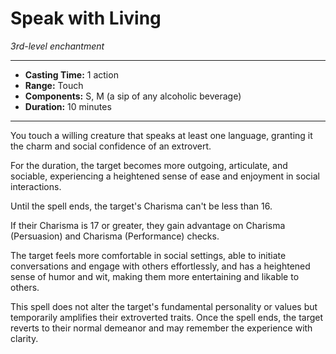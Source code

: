 # Speak with Living
*3rd-level enchantment*
___
- **Casting Time:** 1 action
- **Range:** Touch
- **Components:** S, M (a sip of any alcoholic beverage)
- **Duration:** 10 minutes
---
You touch a willing creature that speaks at least one language, granting it the charm and social confidence of an extrovert.

For the duration, the target becomes more outgoing, articulate, and sociable, experiencing a heightened sense of ease and enjoyment in social interactions.

Until the spell ends, the target's Charisma can't be less than 16. 

If their Charisma is 17 or greater, they gain advantage on Charisma (Persuasion) and Charisma (Performance) checks.

The target feels more comfortable in social settings, able to initiate conversations and engage with others effortlessly, and has a heightened sense of humor and wit, making them more entertaining and likable to others.

This spell does not alter the target's fundamental personality or values but temporarily amplifies their extroverted traits. 
Once the spell ends, the target reverts to their normal demeanor and may remember the experience with clarity.